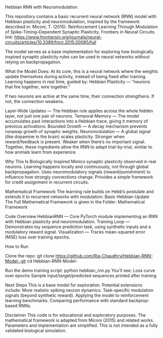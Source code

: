 Hebbian RNN with Neuromodulation

This repository contains a basic recurrent neural network (RNN) model with Hebbian plasticity and neuromodulation, inspired by the framework described in:
Miconi, T. (2015). Reinforcement Learning Through Modulation of Spike-Timing–Dependent Synaptic Plasticity. Frontiers in Neural Circuits. link: https://www.frontiersin.org/journals/neural-circuits/articles/10.3389/fncir.2015.00085/full 

The model serves as a base implementation for exploring how biologically inspired synaptic plasticity rules can be used in neural networks without relying on backpropagation.

What the Model Does: 
At its core, this is a neural network where the weights update themselves during activity, instead of being fixed after training. Learning happens in real time, guided by:
Hebbian Plasticity — “neurons that fire together, wire together.”

If two neurons are active at the same time, their connection strengthens.
If not, the connection weakens.

Layer-Wide Updates — The Hebbian rule applies across the whole hidden layer, not just one pair of neurons.
Temporal Memory — The model accumulates past interactions into a Hebbian trace, giving it memory of previous activations.
Bounded Growth — A decay mechanism prevents runaway growth of synaptic weights.
Neuromodulation — A global signal (like dopamine in the brain) scales plasticity.
Stronger when reward/feedback is present.
Weaker when there’s no important signal.
Together, these ingredients allow the RNN to adapt trial-by-trial, similar to how animals learn from experience.

Why This Is Biologically Inspired
Mimics synaptic plasticity observed in real neurons.
Learning happens locally and continuously, not through global backpropagation.
Uses neuromodulatory signals (reward/punishment) to influence how strongly connections change.
Provides a simple framework for credit assignment in recurrent circuits.

Mathematical Framework
The learning rule builds on Hebb’s postulate and extends it to recurrent networks with modulation:
Basic Hebbian Update
The Full Mathematical Framework is given in the Folder: Mathematical Framework 

Code Overview
HebbianRNN — Core PyTorch module implementing an RNN with Hebbian plasticity and neuromodulation.
Training Loop — Demonstrates toy sequence prediction task, using synthetic inputs and a modulatory reward signal.
Visualization — Tracks mean-squared error (MSE) loss over training epochs.

 How to Run

Clone the repo:
git clone https://github.com/Ria-Chaudhry/Hebbian-RNN-Model-.git
cd Hebbian-RNN-Model-

Run the demo training script:
python hebbian_rnn.py
You’ll see:
Loss curve over epochs
Sample input/target/predicted sequences printed after training

 Next Steps
This is a base model for exploration. Potential extensions include:
More realistic spiking neuron dynamics.
Task-specific modulation signals (beyond synthetic reward).
Applying the model to reinforcement learning benchmarks.
Comparing performance with standard backprop-based RNNs.

 Disclaimer
This code is for educational and exploratory purposes.
The mathematical framework is adapted from Miconi (2015) and related works.
Parameters and implementation are simplified.
This is not intended as a fully validated biological simulation.